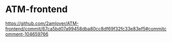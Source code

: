 # ATM-frontend
https://github.com/2amlover/ATM-frontend/commit/67ca5bd07a99458dba80cc8df69f32fc33e83ef5#commitcomment-104659766
